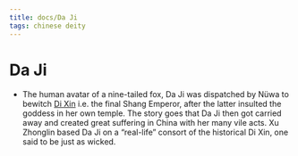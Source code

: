 ```yaml
---
title: docs/Da Ji
tags: chinese deity
---
```


# Da Ji 
- The human avatar of a nine-tailed fox, Da Ji was dispatched by Nüwa to bewitch [Di Xin](https://owlcation.com/humanities/Top-10-Terrible-Chinese-Emperors) i.e. the final Shang Emperor, after the latter insulted the goddess in her own temple. The story goes that Da Ji then got carried away and created great suffering in China with her many vile acts. Xu Zhonglin based Da Ji on a “real-life” consort of the historical Di Xin, one said to be just as wicked.